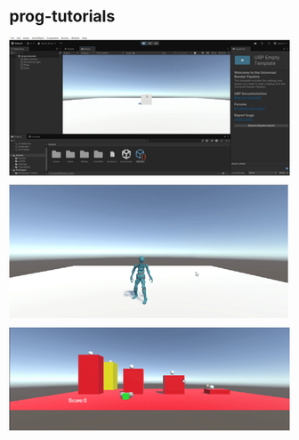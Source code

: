 # prog-tutorials

![tutorial 0](GIFS/GIFMaker_me.gif)

![tutorial 1-2](GIFS/gif1-2.gif)

![tutorial 3 en 4](GIFS/gif3-4.gif)